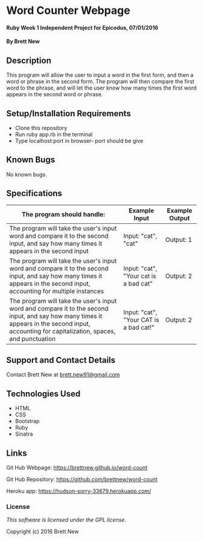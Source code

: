 # Word Counter Webpage

#### Ruby Week 1 Independent Project for Epicodus, 07/01/2016

#### By Brett New

## Description

This program will allow the user to input a word in the first form, and then a word or phrase in the second form. The program will then compare the first word to the phrase, and will let the user know how many times the first word appears in the second word or phrase.

## Setup/Installation Requirements

* Clone this repository
* Run ruby app.rb in the terminal
* Type localhost:port in browser- port should be give

## Known Bugs

No known bugs.

## Specifications

The program should handle: | Example Input | Example Output
----- | ----- | -----
The program will take the user's input word and compare it to the second input, and say how many times it appears in the second input | Input: "cat", "cat" | Output: 1
The program will take the user's input word and compare it to the second input, and say how many times it appears in the second input, accounting for multiple instances | Input: "cat", "Your cat is a bad cat" | Output: 2
The program will take the user's input word and compare it to the second input, and say how many times it appears in the second input, accounting for capitalization, spaces, and punctuation | Input: "cat", "Your CAT is a bad      cat!" | Output: 2

## Support and Contact Details

Contact Brett New at brett.new91@gmail.com

## Technologies Used

* HTML
* CSS
* Bootstrap
* Ruby
* Sinatra

## Links

Git Hub Webpage: https://brettnew.github.io/word-count

Git Hub Repository: https://github.com/brettnew/word-count

Heroku app: https://hudson-sorry-33679.herokuapp.com/

### License

*This software is licensed under the GPL license.*

Copyright (c) 2016 Brett New

